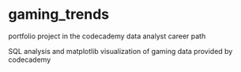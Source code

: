 # gaming_trends
portfolio project in the codecademy data analyst career path

SQL analysis and matplotlib visualization of gaming data provided by codecademy
